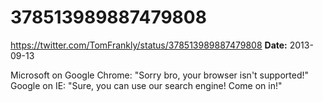 # 378513989887479808
https://twitter.com/TomFrankly/status/378513989887479808
**Date:** 2013-09-13

Microsoft on Google Chrome: "Sorry bro, your browser isn't supported!" Google on IE: "Sure, you can use our search engine! Come on in!"
